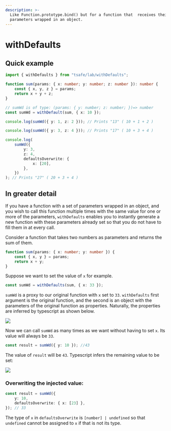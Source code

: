 ```yaml
---
description: >-
  Like Function.prototype.bind() but for a function that  receives their
  parameters wrapped in an object.
---
```


# withDefaults

## Quick example

```typescript
import { withDefaults } from "tsafe/lab/withDefaults";

function sum(params: { x: number; y: number; z: number }): number {
	const { x, y, z } = params;
	return x + y + z;
}

// sumWd is of type: (params: { y: number; z: number; })=> number
const sumWd = withDefault(sum, { x: 10 });

console.log(sumWd({ y: 1, z: 2 })); // Prints "13" ( 10 + 1 + 2 )

console.log(sumWd({ y: 3, z: 4 })); // Prints "17" ( 10 + 3 + 4 )

console.log(
	sumWd({
		y: 3,
		z: 4,
		defaultsOverwrite: {
			x: [20],
		},
	})
); // Prints "27" ( 20 + 3 + 4 )
```

## In greater detail

If you have a function with a set of parameters wrapped in an object, and you wish to call this function multiple times with the same value for one or more of the parameters, `withDefaults` enables you to instantly generate a new function with these parameters already set so that you do not have to fill them in at every call.

Consider a function that takes two numbers as parameters and returns the sum of them.

```typescript
function sum(params: { x: number; y: number }) {
	const { x, y } = params;
	return x + y;
}
```

Suppose we want to set the value of `x` for example.

```typescript
const sumWd = withDefaults(sum, { x: 33 });
```

`sumWd` is a proxy to our original function with `x` set to `33`. `withDefaults` first argument is the original function, and the second is an object with the parameters of the original function as properties. Naturally, the properties are inferred by typescript as shown below.

![](../.gitbook/assets/screenshot-2021-05-13-at-17.36.40.png)

Now we can call `sumWd` as many times as we want without having to set `x`. Its value will always be `33`.

```typescript
const result = sumWd({ y: 10 }); //43
```

The value of `result` will be `43`. Typescript infers the remaining value to be set:

![](../.gitbook/assets/screenshot-2021-05-13-at-17.37.35.png)

### Overwriting the injected value:

```typescript
const result = sumWd({
	y: 10,
	defaultsOverwrite: { x: [23] },
}); // 33
```

The type of `x` in `defaultsOverwrite` is `[number] | undefined` so that `undefined` cannot be assigned to `x` if that is not its type.
